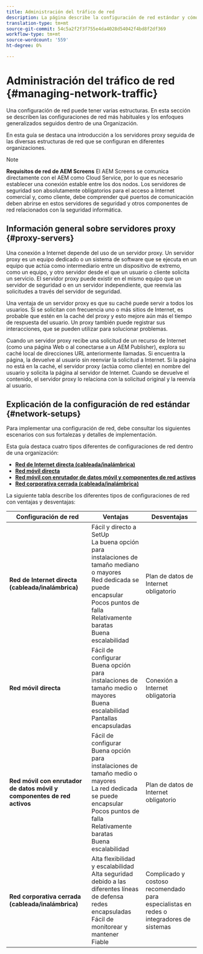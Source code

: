 ```yaml
---
title: Administración del tráfico de red
description: La página describe la configuración de red estándar y cómo administrar el tráfico de red.
translation-type: tm+mt
source-git-commit: 54c5a2f2f3f755e4da4028d54042f4bd8f2df369
workflow-type: tm+mt
source-wordcount: '559'
ht-degree: 0%

---
```



# Administración del tráfico de red {#managing-network-traffic}

Una configuración de red puede tener varias estructuras. En esta sección se describen las configuraciones de red más habituales y los enfoques generalizados seguidos dentro de una Organización.

En esta guía se destaca una introducción a los servidores proxy seguida de las diversas estructuras de red que se configuran en diferentes organizaciones.

>[!NOTE]
>**Requisitos de red de AEM Screens**
>El AEM Screens se comunica directamente con el AEM como Cloud Service, por lo que es necesario establecer una conexión estable entre los dos nodos. Los servidores de seguridad son absolutamente obligatorios para el acceso a Internet comercial y, como cliente, debe comprender qué puertos de comunicación deben abrirse en estos servidores de seguridad y otros componentes de red relacionados con la seguridad informática.

## Información general sobre servidores proxy {#proxy-servers}

Una conexión a Internet depende del uso de un servidor proxy. Un servidor proxy es un equipo dedicado o un sistema de software que se ejecuta en un equipo que actúa como intermediario entre un dispositivo de extremo, como un equipo, y otro servidor desde el que un usuario o cliente solicita un servicio. El servidor proxy puede existir en el mismo equipo que un servidor de seguridad o en un servidor independiente, que reenvía las solicitudes a través del servidor de seguridad.

Una ventaja de un servidor proxy es que su caché puede servir a todos los usuarios. Si se solicitan con frecuencia uno o más sitios de Internet, es probable que estén en la caché del proxy y esto mejore aún más el tiempo de respuesta del usuario. Un proxy también puede registrar sus interacciones, que se pueden utilizar para solucionar problemas.

Cuando un servidor proxy recibe una solicitud de un recurso de Internet (como una página Web o al conectarse a un AEM Publisher), explora su caché local de direcciones URL anteriormente llamadas. Si encuentra la página, la devuelve al usuario sin reenviar la solicitud a Internet. Si la página no está en la caché, el servidor proxy (actúa como cliente) en nombre del usuario y solicita la página al servidor de Internet. Cuando se devuelve el contenido, el servidor proxy lo relaciona con la solicitud original y la reenvía al usuario.

## Explicación de la configuración de red estándar {#network-setups}

Para implementar una configuración de red, debe consultar los siguientes escenarios con sus fortalezas y detalles de implementación.

Esta guía destaca cuatro tipos diferentes de configuraciones de red dentro de una organización:

* **[Red de Internet directa (cableada/inalámbrica)](/help/using/direct-internet-network.md)**
* **[Red móvil directa](/help/using/mobile-network.md)**
* **[Red móvil con enrutador de datos móvil y componentes de red activos](/help/using/mobile-network-router.md)**
* **[Red corporativa cerrada (cableada/inalámbrica)](/help/using/enclosed-corporate-network.md)**

La siguiente tabla describe los diferentes tipos de configuraciones de red con ventajas y desventajas:

| Configuración de red | Ventajas | Desventajas |
|--- |--- |--- |
| **Red de Internet directa (cableada/inalámbrica)** | Fácil y directo a SetUp<br>La buena opción para instalaciones de tamaño mediano o mayores<br>Red dedicada se puede encapsular<br>Pocos puntos de falla<br>Relativamente baratas<br>Buena escalabilidad | Plan de datos de Internet obligatorio |
| **Red móvil directa** | Fácil de configurar<br>Buena opción para instalaciones de tamaño medio o mayores<br>Buena escalabilidad<br>Pantallas encapsuladas | Conexión a Internet obligatoria |
| **Red móvil con enrutador de datos móvil y componentes de red activos** | Fácil de configurar<br>Buena opción para instalaciones de tamaño medio o mayores<br>La red dedicada se puede encapsular<br>Pocos puntos de falla<br>Relativamente baratas<br>Buena escalabilidad | Plan de datos de Internet obligatorio |
| **Red corporativa cerrada (cableada/inalámbrica)** | Alta flexibilidad y escalabilidad<br>Alta seguridad debido a las diferentes líneas de defensa<br>redes encapsuladas<br>Fácil de monitorear y mantener<br>Fiable | Complicado y costoso<br>recomendado para especialistas en redes o integradores de sistemas |
